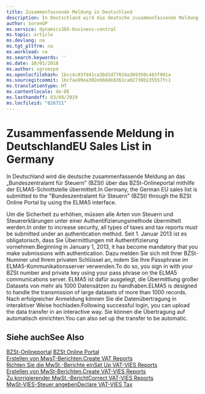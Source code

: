 ```yaml
---
title: Zusammenfassende Meldung in Deutschland
description: In Deutschland wird die deutsche zusammenfassende Meldung an das „Bundeszentralamt für Steuern” (BZSt) über das BZSt-Onlineportal mithilfe der ELMA5-Schnittstelle übermittelt.
author: SorenGP
ms.service: dynamics365-business-central
ms.topic: article
ms.devlang: na
ms.tgt_pltfrm: na
ms.workload: na
ms.search.keywords: ''
ms.date: 10/01/2018
ms.author: sgroespe
ms.openlocfilehash: 1bcc4c83fd41ca3bd2d77024a369350c483f991a
ms.sourcegitcommit: 1bcfaa99ea302e6b84b8361ca02730b135557fc1
ms.translationtype: HT
ms.contentlocale: de-DE
ms.lasthandoff: 03/08/2019
ms.locfileid: "826721"
---
```

# <a name="eu-sales-list-in-germany"></a><span data-ttu-id="5b488-103">Zusammenfassende Meldung in Deutschland</span><span class="sxs-lookup"><span data-stu-id="5b488-103">EU Sales List in Germany</span></span>
<span data-ttu-id="5b488-104">In Deutschland wird die deutsche zusammenfassende Meldung an das „Bundeszentralamt für Steuern” (BZSt) über das BZSt-Onlineportal mithilfe der ELMA5-Schnittstelle übermittelt.</span><span class="sxs-lookup"><span data-stu-id="5b488-104">In Germany, the German EU sales list is submitted to the "Bundeszentralamt für Steuern" (BZSt) through the BZSt Online Portal by using the ELMA5 interface.</span></span>  

<span data-ttu-id="5b488-105">Um die Sicherheit zu erhöhen, müssen alle Arten von Steuern und Steuererklärungen unter einer Authentifizierungsmethode übermittelt werden.</span><span class="sxs-lookup"><span data-stu-id="5b488-105">In order to increase security, all types of taxes and tax reports must be submitted under an authentication method.</span></span> <span data-ttu-id="5b488-106">Seit 1. Januar 2013 ist es obligatorisch, dass Sie Übermittlungen mit Authentifizierung vornehmen.</span><span class="sxs-lookup"><span data-stu-id="5b488-106">Beginning in January 1, 2013, it has become mandatory that you make submissions with authentication.</span></span> <span data-ttu-id="5b488-107">Dazu melden Sie sich mit Ihrer BZSt-Nummer und Ihrem privaten Schlüssel an, indem Sie Ihre Passphrase im ELMA5-Kommunikationsserver verwenden.</span><span class="sxs-lookup"><span data-stu-id="5b488-107">To do so, you sign in with your BZSt number and private key using your pass phrase on the ELMA5 communications server.</span></span> <span data-ttu-id="5b488-108">ELMA5 ist dafür ausgelegt, die Übermittlung großer Datasets von mehr als 1000 Datensätzen zu handhaben.</span><span class="sxs-lookup"><span data-stu-id="5b488-108">ELMA5 is designed to handle the transmission of large datasets of more than 1000 records.</span></span> <span data-ttu-id="5b488-109">Nach erfolgreicher Anmeldung können Sie die Datenübertragung in interaktiver Weise hochladen.</span><span class="sxs-lookup"><span data-stu-id="5b488-109">Following successful login, you can upload the data transfer in an interactive way.</span></span> <span data-ttu-id="5b488-110">Sie können die Übertragung auf automatisch einrichten.</span><span class="sxs-lookup"><span data-stu-id="5b488-110">You can also set up the transfer to be automatic.</span></span>  

## <a name="see-also"></a><span data-ttu-id="5b488-111">Siehe auch</span><span class="sxs-lookup"><span data-stu-id="5b488-111">See Also</span></span>  
<span data-ttu-id="5b488-112">[BZSt-Onlineportal](https://www.bzst.de) </span><span class="sxs-lookup"><span data-stu-id="5b488-112">[BZSt Online Portal](https://www.bzst.de) </span></span>  
[<span data-ttu-id="5b488-113">Erstellen von MwsT-Berichten.</span><span class="sxs-lookup"><span data-stu-id="5b488-113">Create VAT Reports</span></span>](how-to-create-vat-reports.md)  
[<span data-ttu-id="5b488-114">Richten Sie die MwSt.-Berichte ein</span><span class="sxs-lookup"><span data-stu-id="5b488-114">Set Up VAT-VIES Reports</span></span>](how-to-set-up-vat-reports.md)  
[<span data-ttu-id="5b488-115">Erstellen von MwSt-Berichten.</span><span class="sxs-lookup"><span data-stu-id="5b488-115">Create VAT-VIES Reports</span></span>](how-to-create-vat-reports.md)  
[<span data-ttu-id="5b488-116">Zu korrigierender MwSt.-Bericht</span><span class="sxs-lookup"><span data-stu-id="5b488-116">Correct VAT-VIES Reports</span></span>](how-to-correct-vat-reports.md)  
[<span data-ttu-id="5b488-117">MwSt-VIES-Steuer angeben</span><span class="sxs-lookup"><span data-stu-id="5b488-117">Declare VAT-VIES Tax</span></span>](how-to-declare-vat-vies-tax.md)  
